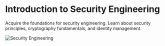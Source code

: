 # Introduction to Security Engineering

Acquire the foundations for security engineering. Learn about security principles, cryptography fundamentals, and identity management.

![Security Engineering](https://tryhackme-images.s3.amazonaws.com/user-uploads/61306d87a330ed00419e22e7/room-content/28f1276e16598eb550db01ebf0abed64.png)